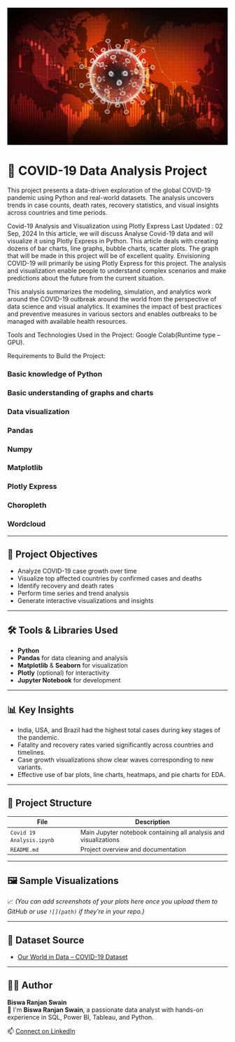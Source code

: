 ![Covid image](https://github.com/BiswaRanjan8596/Covid19/blob/main/Effective-Data-Visualization-In-the-Era-of-COVID-19.jpg)

# 🦠 COVID-19 Data Analysis Project

This project presents a data-driven exploration of the global COVID-19 pandemic using Python and real-world datasets. The analysis uncovers trends in case counts, death rates, recovery statistics, and visual insights across countries and time periods.


Covid-19 Analysis and Visualization using Plotly Express
Last Updated : 02 Sep, 2024
In this article, we will discuss Analyse Covid-19 data and will visualize it using Plotly Express in Python. This article deals with creating dozens of bar charts, line graphs, bubble charts, scatter plots. The graph that will be made in this project will be of excellent quality. Envisioning COVID-19 will primarily be using Plotly Express for this project. The analysis and visualization enable people to understand complex scenarios and make predictions about the future from the current situation.

This analysis summarizes the modeling, simulation, and analytics work around the COVID-19 outbreak around the world from the perspective of data science and visual analytics. It examines the impact of best practices and preventive measures in various sectors and enables outbreaks to be managed with available health resources.

Tools and Technologies Used in the Project: Google Colab(Runtime type – GPU).

Requirements to Build the Project: 

### Basic knowledge of Python
### Basic understanding of graphs and charts
### Data visualization
### Pandas
### Numpy
### Matplotlib
### Plotly Express
### Choropleth
### Wordcloud



---

## 📌 Project Objectives

- Analyze COVID-19 case growth over time
- Visualize top affected countries by confirmed cases and deaths
- Identify recovery and death rates
- Perform time series and trend analysis
- Generate interactive visualizations and insights

---

## 🛠️ Tools & Libraries Used

- **Python**
- **Pandas** for data cleaning and analysis
- **Matplotlib** & **Seaborn** for visualization
- **Plotly** (optional) for interactivity
- **Jupyter Notebook** for development

---

## 📊 Key Insights

- India, USA, and Brazil had the highest total cases during key stages of the pandemic.
- Fatality and recovery rates varied significantly across countries and timelines.
- Case growth visualizations show clear waves corresponding to new variants.
- Effective use of bar plots, line charts, heatmaps, and pie charts for EDA.

---

## 📁 Project Structure

| File | Description |
|------|-------------|
| `Covid 19 Analysis.ipynb` | Main Jupyter notebook containing all analysis and visualizations |
| `README.md` | Project overview and documentation |

---

## 🖼 Sample Visualizations

📈 *(You can add screenshots of your plots here once you upload them to GitHub or use `![](path)` if they’re in your repo.)*

---

## 🔗 Dataset Source

- [Our World in Data – COVID-19 Dataset](https://ourworldindata.org/coronavirus)

---

## 👨‍💻 Author

**Biswa Ranjan Swain**  
👋 I'm **Biswa Ranjan Swain**, a passionate data analyst with hands-on experience in SQL, Power BI, Tableau, and Python.

📫 [Connect on LinkedIn](https://www.linkedin.com/in/biswa-ranjan-swain-1b72a7158)





